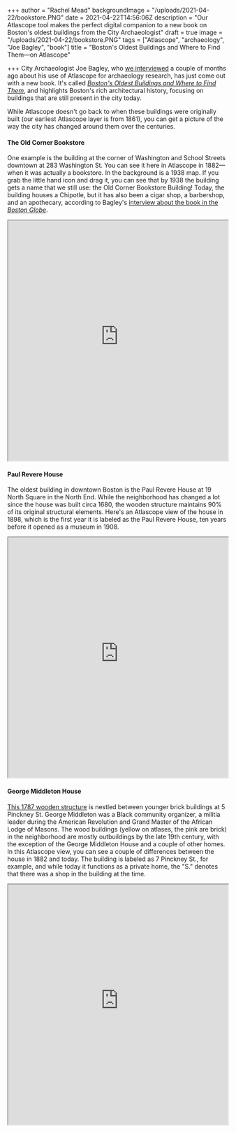 +++
author = "Rachel Mead"
backgroundImage = "/uploads/2021-04-22/bookstore.PNG"
date = 2021-04-22T14:56:06Z
description = "Our Atlascope tool makes the perfect digital companion to a new book on Boston's oldest buildings from the City Archaeologist"
draft = true
image = "/uploads/2021-04-22/bookstore.PNG"
tags = ["Atlascope", "archaeology", "Joe Bagley", "book"]
title = "Boston's Oldest Buildings and Where to Find Them—on Atlascope"

+++
City Archaeologist Joe Bagley, who [we interviewed](https://www.leventhalmap.org/articles/archaeology-and-atlascope/) a couple of months ago about his use of Atlascope for archaeology research, has just come out with a new book. It's called [_Boston's Oldest Buildings and Where to Find Them_](https://www.brandeis.edu/press/books/no-series/bostons-oldest-buildings.html), and highlights Boston's rich architectural history, focusing on buildings that are still present in the city today.

While Atlascope doesn't go back to when these buildings were originally built (our earliest Atlascope layer is from 1861), you can get a picture of the way the city has changed around them over the centuries.

#### The Old Corner Bookstore

One example is the building at the corner of Washington and School Streets downtown at 283 Washington St. You can see it here in Atlascope in 1882—when it was actually a bookstore. In the background is a 1938 map. If you grab the little hand icon and drag it, you can see that by 1938 the building gets a name that we still use: the Old Corner Bookstore Building! Today, the building houses a Chipotle, but it has also been a cigar shop, a barbershop, and an apothecary, according to Bagley's [interview about the book in the _Boston Globe_](https://www.bostonglobe.com/2021/04/22/lifestyle/new-book-dig-into-fresh-look-bostons-oldest-buildings/).

<iframe width="100%" height="550" src="https://atlascope.leventhalmap.org/#view:embed$base:39999059011690$overlay:39999085945739$zoom:20.00$center:-7910186.299256487,5214690.299087005$mode:glass$pos:238"></iframe>

#### Paul Revere House

The oldest building in downtown Boston is the Paul Revere House at 19 North Square in the North End. While the neighborhood has changed a lot since the house was built circa 1680, the wooden structure maintains 90% of its original structural elements. Here's an Atlascope view of the house in 1898, which is the first year it is labeled as the Paul Revere House, ten years before it opened as a museum in 1908.

<iframe width="100%" height="550" src="https://atlascope.leventhalmap.org/#view:embed$base:000$overlay:39999059011153$zoom:20.00$center:-7909658.334139793,5215616.32572751$mode:glass$pos:278"></iframe>

#### George Middleton House

[This 1787 wooden structure](https://www.nps.gov/boaf/learn/historyculture/george-middleton-house.htm) is nestled between younger brick buildings at 5 Pinckney St. George Middleton was a Black community organizer, a militia leader during the American Revolution and Grand Master of the African Lodge of Masons. The wood buildings (yellow on atlases, the pink are brick) in the neighborhood are mostly outbuildings by the late 19th century, with the exception of the George Middleton House and a couple of other homes. In this Atlascope view, you can see a couple of differences between the house in 1882 and today. The building is labeled as 7 Pinckney St., for example, and while today it functions as a private home, the "S." denotes that there was a shop in the building at the time.

<iframe width="100%" height="550" src="https://atlascope.leventhalmap.org/#view:embed$base:000$overlay:39999085945739$zoom:20.00$center:-7910956.595184353,5214883.466626777$mode:glass$pos:335"></iframe>
